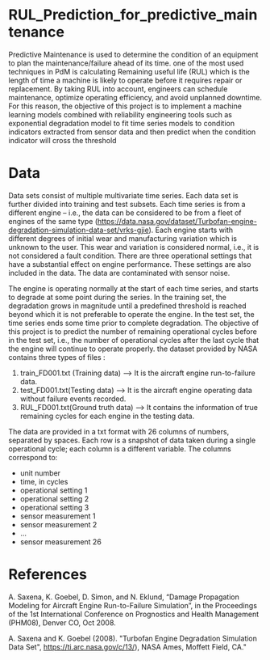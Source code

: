 # RUL_Prediction_for_predictive_maintenance

Predictive Maintenance is used to determine the condition of an equipment to plan the maintenance/failure ahead of its time. one of the most used techniques in PdM is calculating Remaining useful life (RUL) which is the length of time a machine is likely to operate before it requires repair or replacement. By taking RUL into account, engineers can schedule maintenance, optimize operating efficiency, and avoid unplanned downtime. For this reason, the objective of this project is to implement a machine learning models combined with reliability engineering tools such as exponential degradation model to fit time series models to condition indicators extracted from sensor data and then predict when the condition indicator will cross the threshold


# Data

Data sets consist of multiple multivariate time series. Each data set is further divided into training and test subsets. Each time series is from a different engine – i.e., the data can be considered to be from a fleet of engines of the same type (https://data.nasa.gov/dataset/Turbofan-engine-degradation-simulation-data-set/vrks-gjie). Each engine starts with different degrees of initial wear and manufacturing variation which is unknown to the user. This wear and variation is considered normal, i.e., it is not considered a fault condition. There are three operational settings that have a substantial effect on engine performance. These settings are also included in the data. The data are contaminated with sensor noise.

The engine is operating normally at the start of each time series, and starts to degrade at some point during the series. In the training set, the degradation grows in magnitude until a predefined threshold is reached beyond which it is not preferable to operate the engine. In the test set, the time series ends some time prior to complete degradation. The objective of this project is to predict the number of remaining operational cycles before in the test set, i.e., the number of operational cycles after the last cycle that the engine will continue to operate properly. the dataset provided by NASA contains three types of files :

1.	train_FD001.txt (Training data) --> It is the aircraft engine run-to-failure data.
2.	test_FD001.txt(Testing data) --> It is the aircraft engine operating data without failure events recorded.
3.	RUL_FD001.txt(Ground truth data) --> It contains the information of true remaining cycles for each engine in the testing data.


The data are provided in a txt format with 26 columns of numbers, separated by spaces. Each row is a snapshot of data taken during a single operational cycle; each column is a different variable. The columns correspond to:

- unit number
- time, in cycles
- operational setting 1
- operational setting 2
- operational setting 3
- sensor measurement 1
- sensor measurement 2
- ...
- sensor measurement 26

# References
A. Saxena, K. Goebel, D. Simon, and N. Eklund, “Damage Propagation Modeling for Aircraft Engine Run-to-Failure Simulation”, in the Proceedings of the 1st International Conference on Prognostics and Health Management (PHM08), Denver CO, Oct 2008.

A. Saxena and K. Goebel (2008). "Turbofan Engine Degradation Simulation Data Set", https://ti.arc.nasa.gov/c/13/), NASA Ames, Moffett Field, CA."
